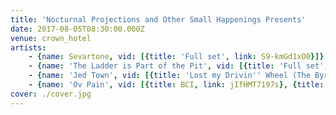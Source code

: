 ```yaml
---
title: 'Nocturnal Projections and Other Small Happenings Presents'
date: 2017-08-05T08:30:00.000Z
venue: crown_hotel
artists:
    - {name: Sevartone, vid: [{title: 'Full set', link: S9-kmGd1xO0}]}
    - {name: 'The Ladder is Part of the Pit', vid: [{title: 'Full set', link: 92on203wgH8}]}
    - {name: 'Jed Town', vid: [{title: 'Lost my Drivin'' Wheel (The Byrds cover)', link: o6zdDsXvFJU}, {title: 'Don''t let me down (The Beatles cover)', link: VszFjFHs6hk}, {title: Unknown, link: Ff1ZU7Fa6-w}, {title: 'What''s going on', link: LG2ffNBVG5A}, {title: 'The Seeker (The Who cover)', link: QKC2U6aAqtM}]}
    - {name: 'Ov Pain', vid: [{title: BCI, link: jIfHMT7197s}, {title: 'See Me Glow/Lovers Leap', link: AzWbQIAbyBg}, {title: 'Soon to Be', link: 5kGBa0FtYKc}]}
cover: ./cover.jpg
---
```

